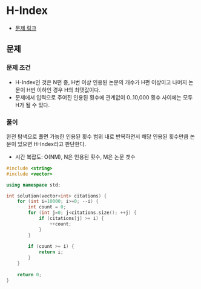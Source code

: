 # H-Index
- [문제 링크](https://programmers.co.kr/learn/courses/30/lessons/42747)

## 문제
### 문제 조건
- H-Index인 것은 N편 중, H번 이상 인용된 논문의 개수가 H편 이상이고 나머지 논문이 H번 이하인 경우 H의 최댓값이다.
- 문제에서 입력으로 주어진 인용된 횟수에 관계없이 0..10,000 횟수 사이에는 모두 H가 될 수 있다.

### 풀이
완전 탐색으로 풀면 가능한 인용된 횟수 범위 내로 반복하면서 해당 인용된 횟수만큼 논문이 있으면 H-Index라고 판단한다.
- 시간 복잡도: O(NM), N은 인용된 횟수, M은 논문 갯수

```cpp
#include <string>
#include <vector>

using namespace std;

int solution(vector<int> citations) {
    for (int i=10000; i>=0; --i) {
        int count = 0;
        for (int j=0; j<citations.size(); ++j) {
            if (citations[j] >= i) {
                ++count;
            }
        }
        
        if (count >= i) {
            return i;
        }
    }
    
    return 0;
}
```
